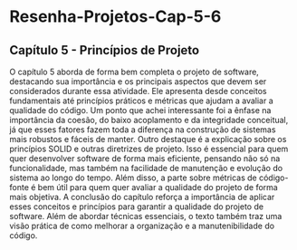 # Resenha-Projetos-Cap-5-6
## Capítulo 5 - Princípios de Projeto

O capítulo 5 aborda de forma bem completa o projeto de software, destacando sua importância e os principais aspectos que devem ser considerados durante essa atividade. Ele apresenta desde conceitos fundamentais até princípios práticos e métricas que ajudam a avaliar a qualidade do código.
 Um ponto que achei interessante foi a ênfase na importância da coesão, do baixo acoplamento e da integridade conceitual, já que esses fatores fazem toda a diferença na construção de sistemas mais robustos e fáceis de manter.
Outro destaque é a explicação sobre os princípios SOLID e outras diretrizes de projeto. Isso é essencial para quem quer desenvolver software de forma mais eficiente, pensando não só na funcionalidade, mas também na facilidade de manutenção e evolução do sistema ao longo do tempo. Além disso, a parte sobre métricas de código-fonte é bem útil para quem quer avaliar a qualidade do projeto de forma mais objetiva.
A conclusão do capítulo reforça a importância de aplicar esses conceitos e princípios para garantir a qualidade do projeto de software. Além de abordar técnicas essenciais, o texto também traz uma visão prática de como melhorar a organização e a manutenibilidade do código.
